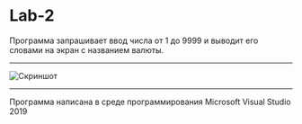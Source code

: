 # Lab-2
Программа запрашивает ввод числа от 1 до 9999 и выводит его словами на экран с названием валюты.
___
![Скриншот](https://user-images.githubusercontent.com/73394587/133062915-49516acc-e055-4160-ac26-3e1989035978.png)
___
Программа написана в среде программирования Microsoft Visual Studio 2019
